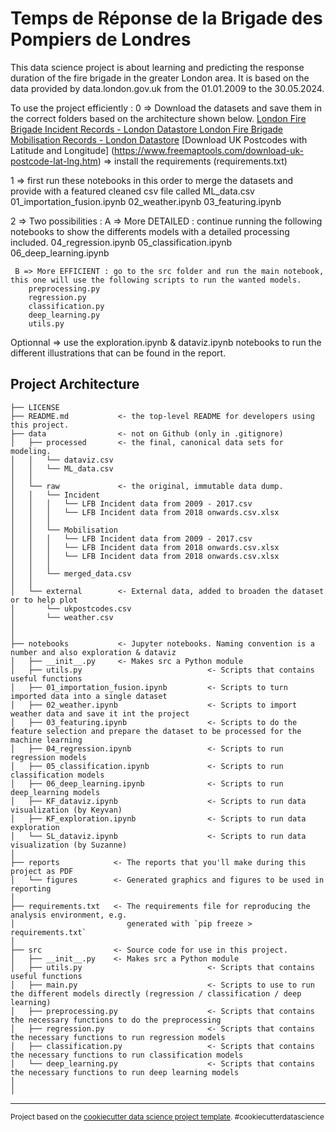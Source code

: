 Temps de Réponse de la Brigade des Pompiers de Londres
==============================

This data science project is about learning and predicting the response duration of the fire brigade in the greater London area.
It is based on the data provided by data.london.gov.uk from the 01.01.2009 to the 30.05.2024.

To use the project efficiently :
 0 => Download the datasets and save them in the correct folders based on the architecture shown below.
    [London Fire Brigade Incident Records - London Datastore ](https://data.london.gov.uk/dataset/london-fire-brigade-incident-records)
    [London Fire Brigade Mobilisation Records - London Datastore](https://data.london.gov.uk/dataset/london-fire-brigade-mobilisation-records)
    [Download UK Postcodes with Latitude and Longitude] (https://www.freemaptools.com/download-uk-postcode-lat-lng.htm)
  => install the requirements (requirements.txt)

 1 => first run these notebooks in this order to merge the datasets and provide with a featured cleaned csv file called ML_data.csv
    01_importation_fusion.ipynb
    02_weather.ipynb
    03_featuring.ipynb

 2 => Two possibilities :
     A => More DETAILED : continue running the following notebooks to show the differents models with a detailed processing included. 
        04_regression.ipynb
        05_classification.ipynb
        06_deep_learning.ipynb

     B => More EFFICIENT : go to the src folder and run the main notebook, this one will use the following scripts to run the wanted models.
        preprocessing.py
        regression.py
        classification.py
        deep_learning.py
        utils.py

Optionnal => use the exploration.ipynb & dataviz.ipynb notebooks to run the different illustrations that can be found in the report.

Project Architecture
------------
    ├── LICENSE
    ├── README.md           <- the top-level README for developers using this project.
    ├── data                <- not on Github (only in .gitignore)
    │   ├── processed       <- the final, canonical data sets for modeling.
    │   │   └── dataviz.csv
    │   │   └── ML_data.csv
    │   │ 
    │   └── raw             <- the original, immutable data dump.
    │   │   └── Incident
    │   │   │   └── LFB Incident data from 2009 - 2017.csv
    │   │   │   └── LFB Incident data from 2018 onwards.csv.xlsx
    │   │   │ 
    │   │   └── Mobilisation
    │   │   │   └── LFB Incident data from 2009 - 2017.csv
    │   │   │   └── LFB Incident data from 2018 onwards.csv.xlsx
    │   │   │   └── LFB Incident data from 2018 onwards.csv.xlsx
    │   │   │ 
    │   │   └── merged_data.csv
    │   │ 
    │   └── external        <- External data, added to broaden the dataset or to help plot
    │       └── ukpostcodes.csv
    │       └── weather.csv
    │
    │
    ├── notebooks           <- Jupyter notebooks. Naming convention is a number and also exploration & dataviz
    │   ├── __init__.py     <- Makes src a Python module
    │   ├── utils.py                            <- Scripts that contains useful functions
    │   ├── 01_importation_fusion.ipynb         <- Scripts to turn imported data into a single dataset
    │   ├── 02_weather.ipynb                    <- Scripts to import weather data and save it int the project
    │   ├── 03_featuring.ipynb                  <- Scripts to do the feature selection and prepare the dataset to be processed for the machine learning   
    │   ├── 04_regression.ipynb                 <- Scripts to run regression models
    │   ├── 05_classification.ipynb             <- Scripts to run classification models
    │   ├── 06_deep_learning.ipynb              <- Scripts to run deep_learning models
    │   ├── KF_dataviz.ipynb                    <- Scripts to run data visualization (by Keyvan)
    │   ├── KF_exploration.ipynb                <- Scripts to run data exploration 
    │   └── SL_dataviz.ipynb                    <- Scripts to run data visualization (by Suzanne)
    │
    ├── reports            <- The reports that you'll make during this project as PDF
    │   └── figures        <- Generated graphics and figures to be used in reporting
    │
    ├── requirements.txt   <- The requirements file for reproducing the analysis environment, e.g.
    │                         generated with `pip freeze > requirements.txt`
    │
    ├── src                <- Source code for use in this project.
    │   ├── __init__.py    <- Makes src a Python module
    │   ├── utils.py                            <- Scripts that contains useful functions
    │   ├── main.py                             <- Scripts to use to run the different models directly (regression / classification / deep learning)
    │   ├── preprocessing.py                    <- Scripts that contains the necessary functions to do the preprocessing
    │   ├── regression.py                       <- Scripts that contains the necessary functions to run regression models
    │   ├── classification.py                   <- Scripts that contains the necessary functions to run classification models
    │   └── deep_learning.py                    <- Scripts that contains the necessary functions to run deep learning models
    │  
    │  
--------

<p><small>Project based on the <a target="ResponseDuration" href="https://drivendata.github.io/cookiecutter-data-science/">cookiecutter data science project template</a>. #cookiecutterdatascience</small></p>
